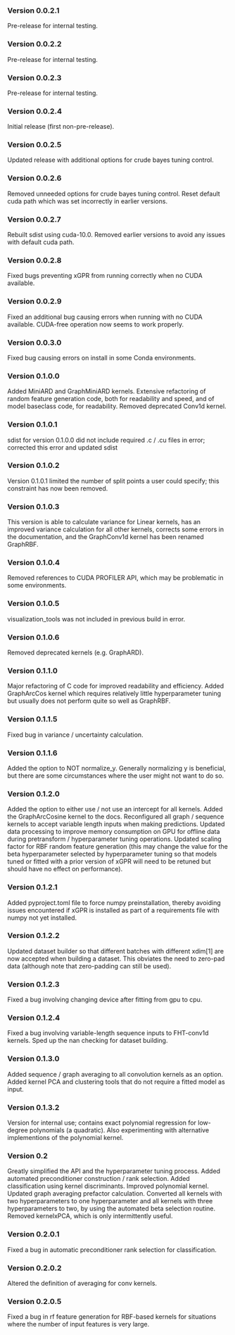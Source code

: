 ### Version 0.0.2.1

Pre-release for internal testing.

### Version 0.0.2.2

Pre-release for internal testing.

### Version 0.0.2.3

Pre-release for internal testing.

### Version 0.0.2.4

Initial release (first non-pre-release).

### Version 0.0.2.5

Updated release with additional options for
crude bayes tuning control.

### Version 0.0.2.6

Removed unneeded options for crude bayes tuning
control. Reset default cuda path which was set
incorrectly in earlier versions.

### Version 0.0.2.7

Rebuilt sdist using cuda-10.0. Removed earlier
versions to avoid any issues with default cuda path.

### Version 0.0.2.8

Fixed bugs preventing xGPR from running correctly
when no CUDA available.

### Version 0.0.2.9

Fixed an additional bug causing errors when running
with no CUDA available. CUDA-free operation now seems
to work properly.

### Version 0.0.3.0

Fixed bug causing errors on install in some Conda environments.

### Version 0.1.0.0

Added MiniARD and GraphMiniARD kernels. Extensive
refactoring of random feature generation code,
both for readability and speed, and of model
baseclass code, for readability. Removed deprecated
Conv1d kernel.

### Version 0.1.0.1

sdist for version 0.1.0.0 did not include required
.c / .cu files in error; corrected this error and
updated sdist

### Version 0.1.0.2

Version 0.1.0.1 limited the number of split points a
user could specify; this constraint has now been removed.

### Version 0.1.0.3

This version is able to calculate variance for Linear kernels,
has an improved variance calculation for all other kernels,
corrects some errors in the documentation, and the GraphConv1d
kernel has been renamed GraphRBF.

### Version 0.1.0.4

Removed references to CUDA PROFILER API, which may be problematic
in some environments.

### Version 0.1.0.5

visualization_tools was not included in previous build in error.

### Version 0.1.0.6

Removed deprecated kernels (e.g. GraphARD).

### Version 0.1.1.0

Major refactoring of C code for improved readability and efficiency.
Added GraphArcCos kernel which requires relatively little
hyperparameter tuning but usually does not perform quite so
well as GraphRBF.

### Version 0.1.1.5

Fixed bug in variance / uncertainty calculation.

### Version 0.1.1.6

Added the option to NOT normalize_y. Generally normalizing
y is beneficial, but there are some circumstances where
the user might not want to do so.

### Version 0.1.2.0

Added the option to either use / not use an intercept for
all kernels. Added the GraphArcCosine kernel to the docs.
Reconfigured all graph / sequence kernels to accept variable
length inputs when making predictions.
Updated data processing to improve memory consumption on
GPU for offline data during pretransform / hyperparameter
tuning operations. Updated scaling factor for RBF random
feature generation (this may change the value for the
beta hyperparameter selected by hyperparameter tuning
so that models tuned or fitted with a prior version of xGPR will
need to be retuned but should have no effect on performance).

### Version 0.1.2.1

Added pyproject.toml file to force numpy preinstallation, thereby
avoiding issues encountered if xGPR is installed as part of a
requirements file with numpy not yet installed.

### Version 0.1.2.2

Updated dataset builder so that different batches with different
xdim[1] are now accepted when building a dataset. This obviates
the need to zero-pad data (although note that zero-padding can
still be used).

### Version 0.1.2.3

Fixed a bug involving changing device after fitting from gpu
to cpu.

### Version 0.1.2.4

Fixed a bug involving variable-length sequence inputs to
FHT-conv1d kernels. Sped up the nan checking for dataset building.

### Version 0.1.3.0

Added sequence / graph averaging to all convolution kernels as
an option. Added kernel PCA and clustering tools that do not require
a fitted model as input.

### Version 0.1.3.2

Version for internal use; contains exact polynomial regression for
low-degree polynomials (a quadratic). Also experimenting with
alternative implementions of the polynomial kernel.

### Version 0.2

Greatly simplified the API and the hyperparameter tuning process.
Added automated preconditioner construction / rank selection.
Added classification using kernel discriminants. Improved
polynomial kernel. Updated graph averaging prefactor calculation.
Converted all kernels with two hyperparameters to one hyperparameter
and all kernels with three hyperparameters to two, by using the
automated beta selection routine. Removed kernelxPCA, which is
only intermittently useful.

### Version 0.2.0.1

Fixed a bug in automatic preconditioner rank selection for
classification.

### Version 0.2.0.2

Altered the definition of averaging for conv kernels.

### Version 0.2.0.5

Fixed a bug in rf feature generation for RBF-based kernels for
situations where the number of input features is very large.
